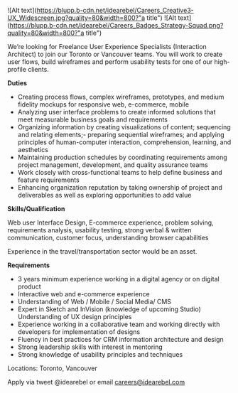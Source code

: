 ![Alt text](https://blupp.b-cdn.net/idearebel/Careers_Creative3-UX_Widescreen.jpg?quality=80&width=800?"a title")
![Alt text](https://blupp.b-cdn.net/idearebel/Careers_Badges_Strategy-Squad.png?quality=80&width=800?"a title")

We’re looking for Freelance User Experience Specialists (Interaction Architect) to join our Toronto or Vancouver teams. You will work to create user flows, build wireframes and perform usability tests for one of our high-profile clients.

**Duties**

- Creating process flows, complex wireframes, prototypes, and medium fidelity mockups for responsive web,  e-commerce, mobile
- Analyzing user interface problems to create informed solutions that meet measurable business goals and requirements
- Organizing information by creating visualizations of content; sequencing and relating elements;- preparing sequential wireframes; and applying principles of human-computer interaction, comprehension, learning, and aesthetics
- Maintaining production schedules by coordinating requirements among project management, development, and quality assurance teams
- Work closely with cross-functional teams to help define business and feature requirements
- Enhancing organization reputation by taking ownership of project and deliverables as well as exploring opportunities to add value

 

**Skills/Qualification**

Web user Interface Design, E-commerce experience, problem solving, requirements analysis, usability testing, strong verbal & written communication, customer focus, understanding browser capabilities

Experience in the travel/transportation sector would be an asset.

**Requirements**

- 3 years minimum experience working in a digital agency or on digital product
- Interactive web and e-commerce experience
- Understanding of Web / Mobile / Social Media/ CMS
- Expert in Sketch and InVision (knowledge of upcoming Studio) Understanding of UX design principles
- Experience working in a collaborative team and working directly with developers for implementation of designs
- Fluency in best practices for CRM information architecture and design
- Strong leadership skills with interest in mentoring
- Strong knowledge of usability principles and techniques

Locations: Toronto, Vancouver

Apply via tweet @idearebel or email careers@idearebel.com
